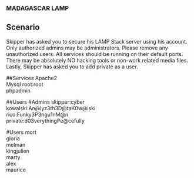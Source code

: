 ### MADAGASCAR LAMP

## Scenario
Skipper has asked you to secure his LAMP Stack server using his account. Only authorized admins may be administrators. Please remove any unauthorized users. All services should be running on their default ports. There may be absolutely NO hacking tools or non-work related media files. Lastly, Skipper has asked you to add private as a user.

##Services
Apache2  
Mysql root:root  
phpadmin  

##Users
#Admins
skipper:cyber  
kowalski:An@lyz3th3D@taK0w@lski  
rico:Funky3P3ngu1nM@n  
private:d03verythingPe@cefully  

#Users
mort  
gloria  
melman  
kingjulien  
marty  
alex  
maurice  
